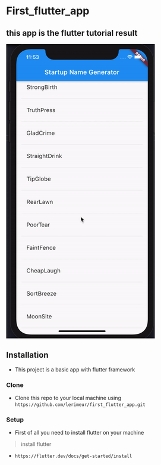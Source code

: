 # First_flutter_app

## this app is the flutter tutorial result

![](prez.gif)

## Installation

- This project is a basic app with flutter framework

### Clone

- Clone this repo to your local machine using `https://github.com/lerimeur/first_flutter_app.git`

### Setup

- First of all you need to install flutter on your machine

> install flutter
- `https://flutter.dev/docs/get-started/install`
